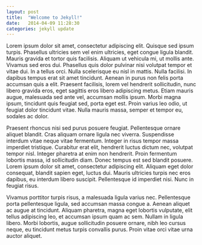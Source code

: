 ```yaml
---
layout: post
title:  "Welcome to Jekyll!"
date:   2014-04-09 11:28:30
categories: jekyll update
---
```


Lorem ipsum dolor sit amet, consectetur adipiscing elit. Quisque sed ipsum turpis. Phasellus ultricies sem vel enim ultricies, eget congue ligula blandit. Mauris gravida et tortor quis facilisis. Aliquam ut vehicula mi, ut mollis ante. Vivamus sed eros dui. Phasellus quis dolor pulvinar nisi volutpat tempor et vitae dui. In a tellus orci. Nulla scelerisque eu nisl in mattis. Nulla facilisi. In dapibus tempus erat sit amet tincidunt. Aenean in purus non felis porta accumsan quis a elit. Praesent facilisis, lorem vel hendrerit sollicitudin, nunc libero gravida eros, eget sagittis eros libero adipiscing metus. Etiam mauris augue, malesuada sed ante vel, accumsan mollis ipsum. Morbi magna ipsum, tincidunt quis feugiat sed, porta eget est. Proin varius leo odio, ut feugiat dolor tincidunt vitae. Nulla mauris massa, semper et tempor eu, sodales ac dolor.

Praesent rhoncus nisi sed purus posuere feugiat. Pellentesque ornare aliquet blandit. Cras aliquam ornare ligula nec viverra. Suspendisse interdum vitae neque vitae fermentum. Integer in risus tempor massa imperdiet tristique. Curabitur erat elit, hendrerit luctus dictum nec, volutpat tempor nisl. Integer pharetra at enim non hendrerit. Proin fermentum lobortis massa, id sollicitudin diam. Donec tempus est sed blandit posuere. Lorem ipsum dolor sit amet, consectetur adipiscing elit. Aliquam eget dolor consequat, blandit sapien eget, luctus dui. Mauris ultricies turpis nec eros dapibus, eu interdum libero suscipit. Pellentesque id imperdiet nisi. Nunc in feugiat risus.

Vivamus porttitor turpis risus, a malesuada ligula varius nec. Pellentesque porta pellentesque ligula, sed accumsan massa congue a. Aenean aliquet ac augue at tincidunt. Aliquam pharetra, magna eget lobortis vulputate, elit tellus adipiscing leo, et accumsan ipsum quam ac sem. Nullam in ligula libero. Morbi lobortis, augue sollicitudin posuere ornare, nibh leo cursus neque, eu tincidunt metus turpis convallis purus. Proin vitae orci vitae urna auctor aliquet.
